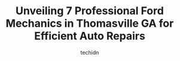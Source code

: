 ---
layout: ampstory
image: https://images.unsplash.com/photo-1610205296127-02e7366806e4?ixlib=rb-4.0.3&ixid=MnwxMjA3fDB8MHxwaG90by1wYWdlfHx8fGVufDB8fHx8&auto=format&fit=crop&w=640&h=853&q=80
author: techidn
featured: false
description: If youre in need of trustworthy and skilled Ford Mechanic in Thomasville GA, USA, youll be pleased to discover the 7 best Ford Mechanic in town. Their expertise and commitment to customer 
title: Unveiling 7 Professional Ford Mechanics in Thomasville GA for Efficient Auto Repairs
cover:
   title: Unveiling 7 Professional Ford Mechanics in Thomasville GA for Efficient Auto Repairs
   subtitle: Rickpate
   background: https://images.unsplash.com/photo-1610205296127-02e7366806e4?ixlib=rb-4.0.3&ixid=MnwxMjA3fDB8MHxwaG90by1wYWdlfHx8fGVufDB8fHx8&auto=format&fit=crop&w=640&h=853&q=80

pages: 
 - layout: thirds
   top: <h1>#1 Redline Automotive</h1>
   bottom: "<p>I had an amazing experience with Levi at Redline. He went above and beyond to consult with me and help me navigate conflicting directions that I was receiving from my car</p>"
   background: https://www.knot35.com/toplist/wp-content/uploads/2023/06/best-ford-mechanic-1-in-thomasville-ga-1685832096.png
   backgroundblur: true
 - layout: thirds
   top: <h1>#2 Auto Doctor Diesel & Repair</h1>
   bottom: "<p>10821 US-84, Thomasville, GA 31757, United States</p>"
   background: https://www.knot35.com/toplist/wp-content/uploads/2023/06/best-ford-mechanic-2-in-thomasville-ga-1685832097.png
   cta:
      link: https://www.knot35.com/toplist/unveiling-7-professional-ford-mechanics-in-thomasville-ga-for-efficient-auto-repairs/
      text: Unveiling 7 Professional Ford Mechanics in Thomasville GA for Efficient Auto Repairs
 - layout: thirds
   top: <h1>#3 Ponders Automotive, Inc.</h1>
   bottom: "<p>1052 W Jackson St, Thomasville, GA 31792, United States</p>"
   background: https://www.knot35.com/toplist/wp-content/uploads/2023/06/best-ford-mechanic-3-in-thomasville-ga-1685832098.png
   cta:
      link: https://www.knot35.com/toplist/unveiling-7-professional-ford-mechanics-in-thomasville-ga-for-efficient-auto-repairs/
      text: Unveiling 7 Professional Ford Mechanics in Thomasville GA for Efficient Auto Repairs
 - layout: thirds
   top: <h1>#4 Dans Garage</h1>
   bottom: "<p>902 Madison Alley SE, Thomasville, GA 31792, United States</p>"
   background: https://images.unsplash.com/photo-1527066579998-dbbae57f45ce?ixlib=rb-4.0.3&ixid=MnwxMjA3fDB8MHxwaG90by1wYWdlfHx8fGVufDB8fHx8&auto=format&fit=crop&w=640&h=853&q=80
   cta:
      link: https://www.knot35.com/toplist/unveiling-7-professional-ford-mechanics-in-thomasville-ga-for-efficient-auto-repairs/
      text: Unveiling 7 Professional Ford Mechanics in Thomasville GA for Efficient Auto Repairs
 - layout: thirds
   top: <h1>#5 Jacks Service Center</h1>
   bottom: "<p>2980 E Pinetree Blvd, Thomasville, GA 31792, United States</p>"
   background: https://images.unsplash.com/photo-1574169208507-84376144848b?ixlib=rb-4.0.3&ixid=MnwxMjA3fDB8MHxwaG90by1wYWdlfHx8fGVufDB8fHx8&auto=format&fit=crop&w=640&h=853&q=80
   cta:
      link: https://www.knot35.com/toplist/unveiling-7-professional-ford-mechanics-in-thomasville-ga-for-efficient-auto-repairs/
      text: Unveiling 7 Professional Ford Mechanics in Thomasville GA for Efficient Auto Repairs
 - layout: thirds
   top: <h1>#6 Professional Affordable Auto Repair</h1>
   bottom: "<p>16255 US-19, Thomasville, GA 31792, United States</p>"
   background: https://images.unsplash.com/photo-1522441815192-d9f04eb0615c?ixlib=rb-4.0.3&ixid=MnwxMjA3fDB8MHxwaG90by1wYWdlfHx8fGVufDB8fHx8&auto=format&fit=crop&w=640&h=853&q=80
   cta:
      link: https://www.knot35.com/toplist/unveiling-7-professional-ford-mechanics-in-thomasville-ga-for-efficient-auto-repairs/
      text: Unveiling 7 Professional Ford Mechanics in Thomasville GA for Efficient Auto Repairs
 - layout: thirds
   top: <h1>#7 Auto Masters</h1>
   bottom: "<p>1229 E Jackson St, Thomasville, GA 31792, United States</p>"
   background: https://images.unsplash.com/photo-1549241520-425e3dfc01cb?ixlib=rb-4.0.3&ixid=MnwxMjA3fDB8MHxwaG90by1wYWdlfHx8fGVufDB8fHx8&auto=format&fit=crop&w=640&h=853&q=80
   cta:
      link: https://www.knot35.com/toplist/unveiling-7-professional-ford-mechanics-in-thomasville-ga-for-efficient-auto-repairs/
      text: Unveiling 7 Professional Ford Mechanics in Thomasville GA for Efficient Auto Repairs
 - layout: thirds
   middle: Continue reading...
   background: https://images.unsplash.com/photo-1524169358666-79f22534bc6e?ixlib=rb-4.0.3&ixid=MnwxMjA3fDB8MHxwaG90by1wYWdlfHx8fGVufDB8fHx8&auto=format&fit=crop&w=640&h=853&q=80
   cta:
      link: https://www.knot35.com/toplist/unveiling-7-professional-ford-mechanics-in-thomasville-ga-for-efficient-auto-repairs/
      text: Unveiling 7 Professional Ford Mechanics in Thomasville GA for Efficient Auto Repairs
      
---